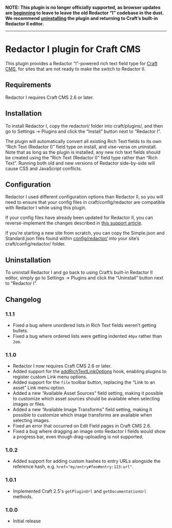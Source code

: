 **NOTE: This plugin is no longer officially supported, as browser updates are [beginning](https://github.com/pixelandtonic/RedactorI/issues/9) to leave to leave the old Redactor “I” codebase in the dust. We recommend [uninstalling](#uninstallation) the plugin and returning to Craft’s built-in Redactor II editor.**

---

# Redactor I plugin for Craft CMS

This plugin provides a Redactor “I”-powered rich text field type for [Craft CMS](http://craftcms.com), for sites that are not ready to make the switch to Redactor II.

## Requirements

Redactor I requires Craft CMS 2.6 or later.

## Installation

To install Redactor I, copy the redactori/ folder into craft/plugins/, and then go to Settings → Plugins and click the “Install” button next to “Redactor I”.

The plugin will automatically convert all existing Rich Text fields to its own “Rich Text (Redactor I)” field type on install, and vise-versa on uninstall. Note that as long as the plugin is installed, any new rich text fields should be created using the “Rich Text (Redactor I)” field type rather than “Rich Text”. Running both old and new versions of Redactor side-by-side will cause CSS and JavaScript conflicts.

## Configuration

Redactor I used different configuration options than Redactor II, so you will need to ensure that your config files in craft/config/redactor are compatible with Redactor I while using this plugin.

If your config files have already been updated for Redactor II, you can reverse-implement the changes described in [this support article](https://craftcms.com/help/redactor-ii-configs).

If you’re starting a new site from scratch, you can copy the Simple.json and Standard.json files found within [config/redactor/](config/redactor/) into your site’s craft/config/redactor/ folder.

## Uninstallation

To uninstall Redactor I and go back to using Craft’s built-in Redactor II editor, simply go to Settings → Plugins and click the “Uninstall” button next to “Redactor I”.

## Changelog

### 1.1.1

* Fixed a bug where unordered lists in Rich Text fields weren’t getting bullets.
* Fixed a bug where ordered lists were getting indented `40px` rather than `2em`.

### 1.1.0

* Redactor I now requires Craft CMS 2.6 or later.
* Added support for the [addRichTextLinkOptions](https://craftcms.com/docs/plugins/hooks-reference#addRichTextLinkOptions) hook, enabling plugins to register custom Link menu options.
* Added support for the `file` toolbar button, replacing the “Link to an asset” Link menu option.
* Added a new “Available Asset Sources” field setting, making it possible to customize which asset sources should be available when selecting images or files.
* Added a new “Available Image Transforms” field setting, making it possible to customize which image transforms are available when selecting images.
* Fixed an error that occurred on Edit Field pages in Craft CMS 2.6.
* Fixed a bug where dragging an image onto Redactor I fields would show a progress bar, even though drag-uploading is not supported.

### 1.0.2

* Added support for adding custom hashes to entry URLs alongside the reference hash, e.g. `href="my/entry#foo#entry:123:url"`.

### 1.0.1

* Implemented Craft 2.5's `getPluginUrl` and `getDocumentationUrl` methods.

### 1.0.0

* Initial release
